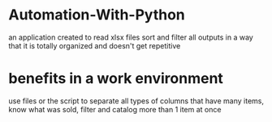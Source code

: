 # Automation-With-Python

an application created to read xlsx files sort and filter all outputs in a way that it is totally organized and doesn't get repetitive

# benefits in a work environment

use files or the script to separate all types of columns that have many items, know what was sold, filter and catalog more than 1 item at once 
